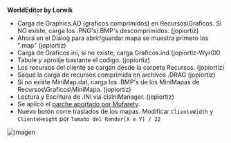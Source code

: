 **WorldEditor by Lorwik**

- Carga de Graphics.AO (graficos comprimidos) en Recursos\Graficos. Si NO existe, carga los .PNG's/.BMP's descomprimidos. (jopiortiz)
- Ahora en el Dialog para abrir/guardar mapa se muestra primero los ".map" (jopiortiz)
- Carga de Graficos.ini, si no existe, carga Graficos.ind (jopiortiz-Wyr0X)
- Tabule y aprolije bastante el codigo. (jopiortiz)
- Los recursos del cliente se cargan desde la carpeta Recursos. (jopiortiz)
- Saqué la carga de recursos comprimida en archivos .DRAG (jopiortiz)
- Si no existe MiniMap.dat, carga los .BMP's de los MiniMapas de Recursos\Graficos\MiniMapa. (jopiortiz)
- Lectura y Escritura de .INI via clsIniManager. (jopiortiz)
- Se aplicó el [parche aportado por Mufarety](https://www.gs-zone.org/temas/world-editor-de-lorwik-parcheado.99336/).
- Nuevo botón corre traslados de los mapas. Modificar `ClienteWidth` y `ClienteHeight` por `Tamaño del Render[X e Y] / 32`

![imagen](https://cdn.discordapp.com/attachments/668202050743435265/670359756040437812/WE_Demo.png)
